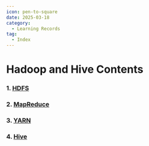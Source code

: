 ```yaml
---
icon: pen-to-square
date: 2025-03-18
category:
  - Learning Records
tag:
  - Index
---
```


# Hadoop and Hive Contents
### 1. [HDFS](./HDFS.md)
### 2. [MapReduce](./MapReduce.md)
### 3. [YARN](./YARN.md)
### 4. [Hive](./Hive.md)